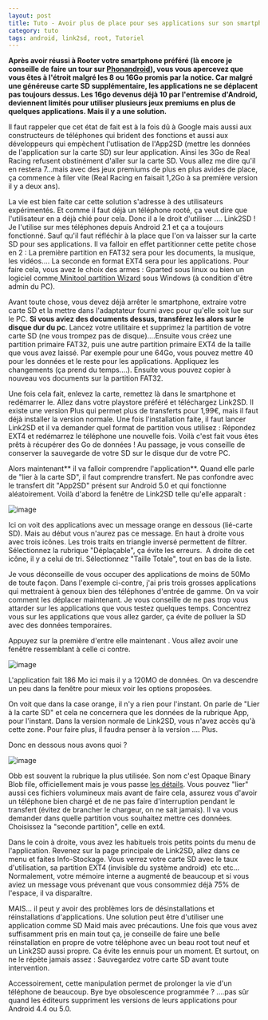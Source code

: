 ```yaml
---
layout: post
title: Tuto - Avoir plus de place pour ses applications sur son smartphone
category: tuto
tags: android, link2sd, root, Tutoriel
---
```

**Après avoir réussi à Rooter votre smartphone préféré (là encore je conseille de faire un tour sur <a href="http://www.phonandroid.com/">Phonandroid</a>), vous vous apercevez que vous êtes à l'étroit malgré les 8 ou 16Go promis par la notice. Car malgré une généreuse carte SD supplémentaire, les applications ne se déplacent pas toujours dessus. Les 16go devenus déjà 10 par l'entremise d'Android, deviennent limités pour utiliser plusieurs jeux premiums en plus de quelques applications. Mais il y a une solution.**

Il faut rappeler que cet état de fait est à la fois dû à Google mais aussi aux constructeurs de téléphones qui brident des fonctions et aussi aux développeurs qui empèchent l'utlisation de l'App2SD (mettre les données de l'application sur la carte SD) sur leur application. Ainsi les 3Go de Real Racing refusent obstinément d'aller sur la carte SD. Vous allez me dire qu'il en restera 7...mais avec des jeux premiums de plus en plus avides de place, ça commence à filer vite (Real Racing en faisait 1,2Go à sa première version il y a deux ans).

La vie est bien faite car cette solution s'adresse à des utilisateurs expérimentés. Et comme il faut déjà un téléphone rooté, ça veut dire que l'utilisateur en a déjà chié pour cela. Donc il a le droit d'utiliser .... Link2SD ! Je l'utilise sur mes téléphones depuis Android 2.1 et ça a toujours fonctionné. Sauf qu'il faut réfléchir à la place que l'on va laisser sur la carte SD pour ses applications. Il va falloir en effet partitionner cette petite chose en 2 : La première partition en FAT32 sera pour les documents, la musique, les vidéos.... La seconde en format EXT4 sera pour les applications. Pour faire cela, vous avez le choix des armes : Gparted sous linux ou bien un logiciel comme<a href="http://www.partitionwizard.com/"> Minitool partition Wizard</a> sous Windows (à condition d'être admin du PC).

Avant toute chose, vous devez déjà arrêter le smartphone, extraire votre carte SD et la mettre dans l'adaptateur fourni avec pour qu'elle soit lue sur le PC. **Si vous aviez des documents dessus, transférez les alors sur le disque dur du pc**. Lancez votre utilitaire et supprimez la partition de votre carte SD (ne vous trompez pas de disque)....Ensuite vous créez une partition primaire FAT32, puis une autre partition primaire EXT4 de la taille que vous avez laissé. Par exemple pour une 64Go, vous pouvez mettre 40 pour les données et le reste pour les applications. Appliquez les changements (ça prend du temps....). Ensuite vous pouvez copier à nouveau vos documents sur la partition FAT32.

Une fois cela fait, enlevez la carte, remettez là dans le smartphone et redémarrer le. Allez dans votre playstore préféré et téléchargez Link2SD. Il existe une version Plus qui permet plus de transferts pour 1,99€, mais il faut déjà installer la version normale. Une fois l'installation faite, il faut lancer Link2SD et il va demander quel format de partition vous utilisez : Répondez EXT4 et redémarrez le téléphone une nouvelle fois. Voilà c'est fait vous êtes prêts à récupérer des Go de données ! Au passage, je vous conseille de conserver la sauvegarde de votre SD sur le disque dur de votre PC.

Alors maintenant** il va falloir comprendre l'application**. Quand elle parle de "lier à la carte SD", il faut comprendre transfert. Ne pas confondre avec le transfert dit "App2SD" présent sur Android 5.0 et qui fonctionne aléatoirement. Voilà d'abord la fenêtre de Link2SD telle qu'elle apparaît :

![image](https://filedn.eu/llqi9IBxlYouGRXYG2xlROb/img/2016/link2sd1.png)

Ici on voit des applications avec un message orange en dessous (lié-carte SD). Mais au début vous n'aurez pas ce message. En haut à droite vous avec trois icônes. Les trois traits en triangle inversé permettent de filtrer. Sélectionnez la rubrique "Déplaçable", ça évite les erreurs.  A droite de cet icône, il y a celui de tri. Sélectionnez "Taille Totale", tout en bas de la liste.

Je vous déconseille de vous occuper des applications de moins de 50Mo de toute façon. Dans l'exemple ci-contre, j'ai pris trois grosses applications qui mettraient à genoux bien des téléphones d'entrée de gamme. On va voir comment les déplacer maintenant. Je vous conseille de ne pas trop vous attarder sur les applications que vous testez quelques temps. Concentrez vous sur les applications que vous allez garder, ça évite de polluer la SD avec des données temporaires.

Appuyez sur la première d'entre elle maintenant . Vous allez avoir une fenêtre ressemblant à celle ci contre.

![image](https://filedn.eu/llqi9IBxlYouGRXYG2xlROb/img/2016/link2sd2.png)

L'application fait 186 Mo ici mais il y a 120MO de données. On va descendre un peu dans la fenêtre pour mieux voir les options proposées.

On voit que dans la case orange, il n'y a rien pour l'instant. On parle de "Lier à la carte SD" et cela ne concernera que les données de la rubrique App, pour l'instant. Dans la version normale de Link2SD, vous n'avez accès qu'à cette zone. Pour faire plus, il faudra penser à la version .... Plus.

Donc en dessous nous avons quoi ?

![image](https://filedn.eu/llqi9IBxlYouGRXYG2xlROb/img/2016/link2sd3.png)

Obb est souvent la rubrique la plus utilisée. Son nom c'est Opaque Binary Blob file, officiellement mais je vous passe <a href="https://en.wikipedia.org/wiki/Opaque_binary_blob">les détails</a>. Vous pouvez "lier" aussi ces fichiers volumineux mais avant de faire cela, assurez vous d'avoir un téléphone bien chargé et de ne pas faire d'interruption pendant le transfert (évitez de brancher le chargeur, on ne sait jamais). Il va vous demander dans quelle partition vous souhaitez mettre ces données. Choisissez la "seconde partition", celle en ext4.

Dans le coin à droite, vous avez les habituels trois petits points du menu de l'application. Revenez sur la page principale de Link2SD, allez dans ce menu et faites Info-Stockage. Vous verrez votre carte SD avec le taux d'utilisation, sa partition EXT4 (invisible du système android)  etc etc... Normalement, votre mémoire interne a augmenté de beaucoup et si vous aviez un message vous prévenant que vous consommiez déjà 75% de l'espace, il va disparaître.

MAIS... il peut y avoir des problèmes lors de désinstallations et réinstallations d'applications. Une solution peut être d'utiliser une application comme SD Maid mais avec précautions. Une fois que vous avez suffisamment pris en main tout ça, je conseille de faire une belle réinstallation en propre de votre téléphone avec un beau root tout neuf et un Link2SD aussi propre. Ca évite les ennuis pour un moment. Et surtout, on ne le répète jamais assez : Sauvegardez votre carte SD avant toute intervention.

Accessoirement, cette manipulation permet de prolonger la vie d'un téléphone de beaucoup. Bye bye obsolescence programmée ? ....pas sûr quand les éditeurs suppriment les versions de leurs applications pour Android 4.4 ou 5.0.
